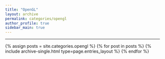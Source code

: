 ```yaml
---
title: "OpenGL"
layout: archive
permalink: categories/opengl
author_profile: true
sidebar_main: true
---
```


<!-- 공백이 포함되어 있는 카테고리 이름의 경우 site.categories['a b c'] 이런식으로! -->

***

{% assign posts = site.categories.opengl %}
{% for post in posts %} {% include archive-single.html type=page.entries_layout %} {% endfor %}